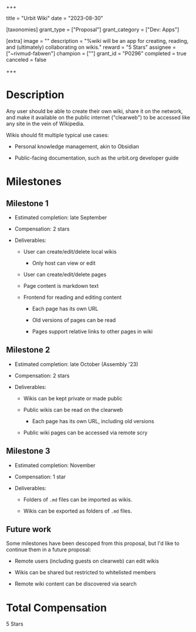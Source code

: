 +++

title = "Urbit Wiki"
date = "2023-08-30"

[taxonomies]
grant_type = ["Proposal"]
grant_category = ["Dev: Apps"]

[extra]
image = ""
description = "%wiki will be an app for creating, reading, and (ultimately) collaborating on wikis."
reward = "5 Stars"
assignee = ["~rivmud-fabwen"]
champion = [""]
grant_id = "P0296"
completed = true
canceled = false

+++

# Description
Any user should be able to create their own wiki, share it on the network, and make it available on the public internet ("clearweb") to be accessed like any site in the vein of Wikipedia.

Wikis should fit multiple typical use cases:

- Personal knowledge management, akin to Obsidian

- Public-facing documentation, such as the urbit.org developer guide


# Milestones

## Milestone 1

- Estimated completion: late September

- Compensation: 2 stars

- Deliverables:

  - User can create/edit/delete local wikis

    - Only host can view or edit

  - User can create/edit/delete pages

  - Page content is markdown text

  - Frontend for reading and editing content

    - Each page has its own URL

    - Old versions of pages can be read

    - Pages support relative links to other pages in wiki


## Milestone 2

- Estimated completion: late October (Assembly '23)

- Compensation: 2 stars

- Deliverables:

  - Wikis can be kept private or made public

  - Public wikis can be read on the clearweb

    - Each page has its own URL, including old versions

  - Public wiki pages can be accessed via remote scry


## Milestone 3

- Estimated completion: November

- Compensation: 1 star

- Deliverables:

  - Folders of `.md` files can be imported as wikis.

  - Wikis can be exported as folders of `.md` files.

## Future work



Some milestones have been descoped from this proposal, but I'd like to continue them in a future proposal:



- Remote users (including guests on clearweb) can edit wikis

- Wikis can be shared but restricted to whitelisted members

- Remote wiki content can be discovered via search

# Total Compensation

5 Stars